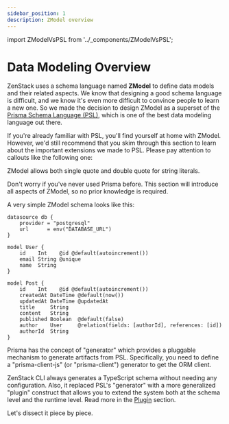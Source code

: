 ```yaml
---
sidebar_position: 1
description: ZModel overview
---
```


import ZModelVsPSL from '../_components/ZModelVsPSL';

# Data Modeling Overview

ZenStack uses a schema language named **ZModel** to define data models and their related aspects. We know that designing a good schema language is difficult, and we know it's even more difficult to convince people to learn a new one. So we made the decision to design ZModel as a superset of the [Prisma Schema Language (PSL)](https://www.prisma.io/docs/orm/prisma-schema), which is one of the best data modeling language out there.

If you're already familiar with PSL, you'll find yourself at home with ZModel. However, we'd still recommend that you skim through this section to learn about the important extensions we made to PSL. Please pay attention to callouts like the following one:

<ZModelVsPSL>
ZModel allows both single quote and double quote for string literals.
</ZModelVsPSL>

Don't worry if you've never used Prisma before. This section will introduce all aspects of ZModel, so no prior knowledge is required.

A very simple ZModel schema looks like this:

```zmodel title='zenstack/schema.zmodel'
datasource db {
    provider = "postgresql"
    url      = env("DATABASE_URL")
}

model User {
    id    Int    @id @default(autoincrement())
    email String @unique
    name  String
}

model Post {
    id    Int    @id @default(autoincrement())
    createdAt DateTime @default(now())
    updatedAt DateTime @updatedAt
    title     String
    content   String
    published Boolean  @default(false)
    author    User     @relation(fields: [authorId], references: [id])
    authorId  String
}
```

<ZModelVsPSL>
Prisma has the concept of "generator" which provides a pluggable mechanism to generate artifacts from PSL. Specifically, you need to define a "prisma-client-js" (or "prisma-client") generator to get the ORM client.

ZenStack CLI always generates a TypeScript schema without needing any configuration. Also, it replaced PSL's "generator" with a more generalized "plugin" construct that allows you to extend the system both at the schema level and the runtime level. Read more in the [Plugin](./plugin) section.
</ZModelVsPSL>

Let's dissect it piece by piece.
